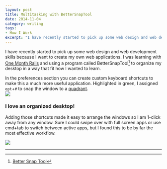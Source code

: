 ```yaml
---
layout: post
title: Multitasking with BetterSnapTool
date: 2014-11-04
category: writing
tags:
- How I Work
excerpt: "I have recently started to pick up some web design and web development skills because I want to create my own web applications. I was learning with One Month Rails and using a program called BetterSnapTool to organize my..."
---
```


I have recently started to pick up some web design and web development skills because I want to create my own web applications. I was learning with [One Month Rails](http://mbsy.co/9tG6V) and using a program called BetterSnapTool[^1] to organize my desktop in a way that fit how I wanted to learn.

In the preferences section you can create custom keyboard shortcuts to make this a much more useful application. Highlighted in green, I assigned ```opt```+```#``` to snap the window to a [quadrant](http://www.purplemath.com/modules/plane3.htm).  
 ![](http://postachio-images.s3-website-us-east-1.amazonaws.com/6e4477b91d0f812c91229b0e7499c22c.png)

### I love an organized desktop!

Adding those shortcuts made it easy to arrange the windows so I am 1-click away from any window. Sure I could swipe over with full screen apps or use cmd+tab to switch between active apps, but I found this to be by far the most effective workflow.

![](http://postachio-images.s3-website-us-east-1.amazonaws.com/5abc764b4037f6cb3918f85c9730a802.png)

------
[^1]: [Better Snap Tool](https://itunes.apple.com/us/app/bettersnaptool/id417375580?mt=12)
